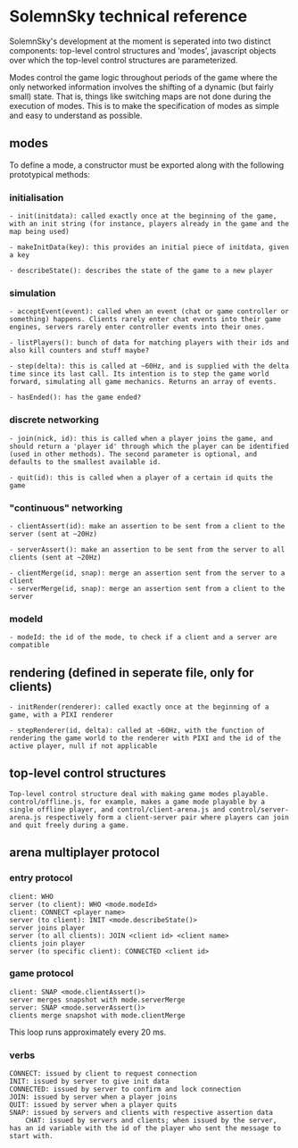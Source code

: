 # SolemnSky technical reference 

SolemnSky's development at the moment is seperated into two distinct components: top-level control structures and 'modes', javascript objects over which the top-level control structures are parameterized.  

Modes control the game logic throughout periods of the game where the only networked information involves the shifting of a dynamic (but fairly small) state. That is, things like switching maps are not done during the execution of modes. This is to make the specification of modes as simple and easy to understand as possible.

## modes

To define a mode, a constructor must be exported along with the following prototypical methods:

### initialisation

	- init(initdata): called exactly once at the beginning of the game, with an init string (for instance, players already in the game and the map being used)

	- makeInitData(key): this provides an initial piece of initdata, given a key

	- describeState(): describes the state of the game to a new player 

### simulation

	- acceptEvent(event): called when an event (chat or game controller or something) happens. Clients rarely enter chat events into their game engines, servers rarely enter controller events into their ones.
	
	- listPlayers(): bunch of data for matching players with their ids and also kill counters and stuff maybe?

	- step(delta): this is called at ~60Hz, and is supplied with the delta time since its last call. Its intention is to step the game world forward, simulating all game mechanics. Returns an array of events.

	- hasEnded(): has the game ended?

### discrete networking

	- join(nick, id): this is called when a player joins the game, and should return a 'player id' through which the player can be identified (used in other methods). The second parameter is optional, and defaults to the smallest available id.

	- quit(id): this is called when a player of a certain id quits the game

### "continuous" networking

	- clientAssert(id): make an assertion to be sent from a client to the server (sent at ~20Hz)

	- serverAssert(): make an assertion to be sent from the server to all clients (sent at ~20Hz)

	- clientMerge(id, snap): merge an assertion sent from the server to a client
	- serverMerge(id, snap): merge an assertion sent from a client to the server

### modeId

	- modeId: the id of the mode, to check if a client and a server are compatible

## rendering (defined in seperate file, only for clients)

	- initRender(renderer): called exactly once at the beginning of a game, with a PIXI renderer

	- stepRenderer(id, delta): called at ~60Hz, with the function of rendering the game world to the renderer with PIXI and the id of the active player, null if not applicable

## top-level control structures

	Top-level control structure deal with making game modes playable. control/offline.js, for example, makes a game mode playable by a single offline player, and control/client-arena.js and control/server-arena.js respectively form a client-server pair where players can join and quit freely during a game. 

## arena multiplayer protocol

### entry protocol

    client: WHO
    server (to client): WHO <mode.modeId>
    client: CONNECT <player name>
    server (to client): INIT <mode.describeState()>
    server joins player
    server (to all clients): JOIN <client id> <client name>
    clients join player
    server (to specific client): CONNECTED <client id>

### game protocol

    client: SNAP <mode.clientAssert()>
    server merges snapshot with mode.serverMerge
    server: SNAP <mode.serverAssert()>
    clients merge snapshot with mode.clientMerge

This loop runs approximately every 20 ms.

### verbs

    CONNECT: issued by client to request connection
    INIT: issued by server to give init data
    CONNECTED: issued by server to confirm and lock connection
    JOIN: issued by server when a player joins
    QUIT: issued by server when a player quits
    SNAP: issued by servers and clients with respective assertion data
		CHAT: issued by servers and clients; when issued by the server, has an id variable with the id of the player who sent the message to start with.

